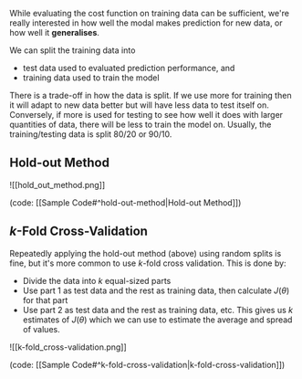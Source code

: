 While evaluating the cost function on training data can be sufficient, we're really interested in how well the modal makes prediction for new data, or how well it **generalises**.

We can split the training data into 
- test data used to evaluated prediction performance, and
- training data used to train the model

There is a trade-off in how the data is split. If we use more for training then it will adapt to new data better but will have less data to test itself on. Conversely, if more is used for testing to see how well it does with larger quantities of data, there will be less to train the model on. Usually, the training/testing data is split 80/20 or 90/10.

## Hold-out Method
![[hold_out_method.png]]

(code: [[Sample Code#^hold-out-method|Hold-out Method]])

## $k$-Fold Cross-Validation
Repeatedly applying the hold-out method (above) using random splits is fine, but it's more common to use $k$-fold cross validation. This is done by:
- Divide the data into $k$ equal-sized parts
- Use part 1 as test data and the rest as training data, then calculate $J(\theta)$ for that part
- Use part 2 as test data and the rest as training data, etc.
This gives us $k$ estimates of $J(\theta)$ which we can use to estimate the average and spread of values.

![[k-fold_cross-validation.png]]

(code: [[Sample Code#^k-fold-cross-validation|k-fold-cross-validation]])
